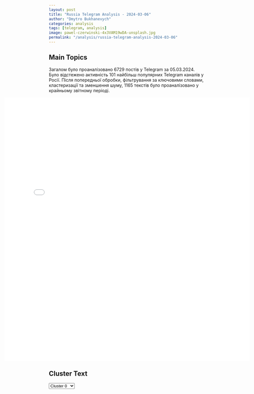 ```yaml
---
layout: post
title: "Russia Telegram Analysis - 2024-03-06"
author: "Dmytro Bukhanevych"
categories: analysis
tags: [telegram, analysis]
image: pawel-czerwinski-4x3VAM19wDA-unsplash.jpg
permalink: "/analysis/russia-telegram-analysis-2024-03-06"
---
```


<style>
    /* Adjusting iframe-container styles */
    .wide-iframe-container {
        width: calc(100% + 30vw);  /* Extending the width */
        margin-left: -15vw;       /* Negative margin to push to the left */
        overflow: hidden;         /* In case the iframe content spills over */
    }

    .wide-iframe-container iframe {
        width: 100%;  /* Making the iframe take the full width of its container */
        border: none; /* Removing any borders from the iframe */
    }

    /* Toggle mechanism */
    .hidden {
        display: none;
    }
    
    .show-content-target:checked + .show-content {
        display: block;
    }
</style>

<h2>Main Topics</h2>
<p>Загалом було проаналізовано 6729 постів у Telegram за 05.03.2024. Було відстежено активність 101 найбільш популярних Telegram каналів у Росії. Після попередньої обробки, фільтрування за ключовими словами, кластеризації та зменшення шуму, 1165 текстів було проаналізовано у крайньому звітному періоді.</p>
<!-- Embedding Main Plotly Visualization -->
<div class="wide-iframe-container">
    <iframe src="{{site.baseurl}}/visualizations/2024-03-06/fig_topics_time.html" height="850"></iframe>
</div>


<h2>Cluster Text</h2>

<!-- Dropdown to select a cluster -->
<select id="clusterSelector" onchange="displayClusterText()">
<option value="0">Cluster 0</option><option value="1">Cluster 1</option><option value="2">Cluster 2</option><option value="3">Cluster 3</option><option value="4">Cluster 4</option><option value="5">Cluster 5</option><option value="6">Cluster 6</option><option value="7">Cluster 7</option><option value="8">Cluster 8</option><option value="9">Cluster 9</option><option value="10">Cluster 10</option><option value="11">Cluster 11</option><option value="12">Cluster 12</option><option value="13">Cluster 13</option>
</select>

<!-- Display area for the selected cluster's text -->
<div id="clusterTextDisplay" class="hidden"></div>

<script type="text/javascript">
    var clusterDetails = {"0": "<b>Total Posts:</b> 434<br><b>Date:</b> 2024-03-05 18:39:05+00:00<br><b>Author:</b> rian_ru<br><b>Link:</b> https://t.me/s/rian_ru/234132<br><b>Subscribers:</b> 2964126<br><b>Text:</b> \u0422\u0435\u043a\u0441\u0442: \u0420\u0435\u0430\u043a\u0446\u0438\u0438 \u0432 \u0420\u043e\u0441\u0441\u0438\u0438 \u0438 \u0421\u0428\u0410 \u043d\u0430 \u0443\u0445\u043e\u0434 \u041d\u0443\u043b\u0430\u043d\u0434 \u0432 \u043e\u0442\u0441\u0442\u0430\u0432\u043a\u0443:\u0427\u043b\u0435\u043d \u0434\u0443\u043c\u0441\u043a\u043e\u0433\u043e \u043a\u043e\u043c\u0438\u0442\u0435\u0442\u0430 \u043f\u043e \u0431\u0435\u0437\u043e\u043f\u0430\u0441\u043d\u043e\u0441\u0442\u0438 \u0410\u0434\u0430\u043b\u044c\u0431\u0438 \u0428\u0445\u0430\u0433\u043e\u0448\u0435\u0432: \u041d\u0443\u043b\u0430\u043d\u0434 \u0437\u0430\u043f\u043e\u043c\u043d\u0438\u0442\u0441\u044f \u043a\u0430\u043a \u0440\u0430\u0437\u0440\u0443\u0448\u0438\u0442\u0435\u043b\u044c \u0441\u0438\u0441\u0442\u0435\u043c\u044b \u0433\u043b\u043e\u0431\u0430\u043b\u044c\u043d\u043e\u0439 \u0431\u0435\u0437\u043e\u043f\u0430\u0441\u043d\u043e\u0441\u0442\u0438 \u0438 \u0441\u043e\u0437\u0434\u0430\u0442\u0435\u043b\u044c \u0443\u0433\u0440\u043e\u0437 \u0441\u0430\u043c\u0438\u043c \u0437\u0430\u043f\u0430\u0434\u043d\u044b\u043c \u0441\u0442\u0440\u0430\u043d\u0430\u043c\u041f\u0435\u0440\u0432\u044b\u0439 \u0437\u0430\u043c\u043f\u0440\u0435\u0434 \u043a\u043e\u043c\u0438\u0442\u0435\u0442\u0430 \u0413\u0414 \u043f\u043e \u0434\u0435\u043b\u0430\u043c \u0421\u041d\u0413 \u041a\u043e\u043d\u0441\u0442\u0430\u043d\u0442\u0438\u043d \u0417\u0430\u0442\u0443\u043b\u0438\u043d:\u041d\u0443\u043b\u0430\u043d\u0434 \u0432 \u0420\u043e\u0441\u0441\u0438\u0438 \u0437\u0430\u043f\u043e\u043c\u043d\u0438\u0442\u0441\u044f \u0440\u0430\u0437\u0434\u0430\u0447\u0435\u0439 \"\u043f\u0435\u0447\u0435\u043d\u0435\u043a\" \u043d\u0430 \u043c\u0430\u0439\u0434\u0430\u043d\u0435 \u0432 \u041a\u0438\u0435\u0432\u0435 \u0438 \u0441\u0442\u0440\u0435\u043c\u043b\u0435\u043d\u0438\u0435\u043c \u0432\u0431\u0438\u0442\u044c \u043a\u043b\u0438\u043d \u043c\u0435\u0436\u0434\u0443 \u0440\u0443\u0441\u0441\u043a\u0438\u043c\u0438 \u0438 \u0443\u043a\u0440\u0430\u0438\u043d\u0446\u0430\u043c\u0438\u0411\u044b\u0432\u0448\u0438\u0439 \u0441\u043e\u0442\u0440\u0443\u0434\u043d\u0438\u043a \u0433\u043e\u0441\u0434\u0435\u043f\u0430 \u0438 \u043a\u043e\u043d\u0441\u0443\u043b\u044c\u0442\u0430\u043d\u0442 \u0432\u0435\u0434\u043e\u043c\u0441\u0442\u0432\u0430 \u043f\u043e \u043e\u0442\u043d\u043e\u0448\u0435\u043d\u0438\u044f\u043c \u0412\u0430\u0448\u0438\u043d\u0433\u0442\u043e\u043d\u0430 \u0438 \u041c\u043e\u0441\u043a\u0432\u044b \u0414\u0436\u0435\u0439\u043c\u0441 \u041a\u0430\u0440\u0434\u0435\u043d:\u0420\u0435\u0448\u0435\u043d\u0438\u0435 \u041d\u0443\u043b\u0430\u043d\u0434 \u043e\u0431 \u043e\u0442\u0441\u0442\u0430\u0432\u043a\u0435 \u0441\u0432\u044f\u0437\u0430\u043d\u043e \u0441 \u0442\u0435\u043c, \u0447\u0442\u043e \u043e\u043d\u0430 \u043d\u0435 \u043f\u043e\u043b\u0443\u0447\u0438\u043b\u0430 \u043f\u043e\u0432\u044b\u0448\u0435\u043d\u0438\u044f, \u0435\u0435 \u0432\u0438\u043d\u0430 \u0432 \u043a\u0430\u0442\u0430\u0441\u0442\u0440\u043e\u0444\u0438\u0447\u0435\u0441\u043a\u0438\u0445 \u043f\u043e\u0434\u0445\u043e\u0434\u0430\u0445 \u043a \u0423\u043a\u0440\u0430\u0438\u043d\u0435 \u043d\u0435 \u0441\u0442\u0430\u043b\u0430 \u0433\u043b\u0430\u0432\u043d\u043e\u0439 \u043f\u0440\u0438\u0447\u0438\u043d\u043e\u0439\u0413\u043b\u0430\u0432\u0440\u0435\u0434 \u0436\u0443\u0440\u043d\u0430\u043b\u0430 Covert Action \u0414\u0436\u0435\u0440\u0435\u043c\u0438 \u041a\u0443\u0437\u043c\u0430\u0440\u043e\u0432:\u0418\u043c\u0435\u043d\u043d\u043e \"\u041d\u0443\u043b\u0430\u043d\u0434 \u0441\u043e \u0441\u0432\u043e\u0438\u043c\u0438 \u0434\u0440\u0443\u0437\u044c\u044f\u043c\u0438\" \u0441\u043f\u0440\u043e\u0432\u043e\u0446\u0438\u0440\u043e\u0432\u0430\u043b\u0438 \u0433\u0438\u0431\u0435\u043b\u044c \u043c\u043d\u043e\u0433\u0438\u0445 \u043c\u043e\u043b\u043e\u0434\u044b\u0445 \u043b\u044e\u0434\u0435\u0439 \u043d\u0430 \u0423\u043a\u0440\u0430\u0438\u043d\u0435 \u0438 \u0434\u0435\u043c\u043e\u0433\u0440\u0430\u0444\u0438\u0447\u0435\u0441\u043a\u0443\u044e \u043f\u0440\u043e\u0431\u043b\u0435\u043c\u0443, \u0441 \u043a\u043e\u0442\u043e\u0440\u043e\u0439 \u0441\u0442\u0430\u043b\u043a\u0438\u0432\u0430\u0435\u0442\u0441\u044f \u0441\u0442\u0440\u0430\u043d\u0430\u0410\u043d\u0430\u043b\u0438\u0442\u0438\u043a \u041f\u0435\u043d\u0442\u0430\u0433\u043e\u043d\u0430 \u0432 \u043e\u0442\u0441\u0442\u0430\u0432\u043a\u0435 \u0427\u0430\u043a \u0421\u043f\u0438\u043d\u043d\u0438:\u0423\u0445\u043e\u0434 \u041d\u0443\u043b\u0430\u043d\u0434 \u043c\u043e\u0436\u0435\u0442 \u0438 \u0432\u043e\u0432\u0441\u0435 \u0431\u044b\u0442\u044c \u0441\u0438\u0433\u043d\u0430\u043b\u043e\u043c \u0431\u0435\u0434\u0441\u0442\u0432\u0438\u044f \u043d\u044b\u043d\u0435\u0448\u043d\u0435\u0439 \u0430\u043c\u0435\u0440\u0438\u043a\u0430\u043d\u0441\u043a\u043e\u0439 \u0430\u0434\u043c\u0438\u043d\u0438\u0441\u0442\u0440\u0430\u0446\u0438\u0438", "1": "<b>Total Posts:</b> 15<br><b>Date:</b> 2024-03-05 13:39:53+00:00<br><b>Author:</b> ostashkonews<br><b>Link:</b> https://t.me/s/OstashkoNews/123086<br><b>Subscribers:</b> 373596<br><b>Text:</b> \u0422\u0435\u043a\u0441\u0442: \u26a1\ufe0f\u0417\u0430\u043c\u0435\u0441\u0442\u0438\u0442\u0435\u043b\u044c \u0433\u043e\u0441\u0441\u0435\u043a\u0440\u0435\u0442\u0430\u0440\u044f \u0421\u0428\u0410 \u043f\u043e \u043f\u043e\u043b\u0438\u0442\u0438\u0447\u0435\u0441\u043a\u0438\u043c \u0434\u0435\u043b\u0430\u043c \u0412\u0438\u043a\u0442\u043e\u0440\u0438\u044f \u041d\u0443\u043b\u0430\u043d\u0434 \u043f\u043e\u043a\u0438\u043d\u0435\u0442 \u0441\u0432\u043e\u0439 \u043f\u043e\u0441\u0442 \u0432 \u0431\u043b\u0438\u0436\u0430\u0439\u0448\u0438\u0435 \u043d\u0435\u0434\u0435\u043b\u0438 \u2014 \u0411\u043b\u0438\u043d\u043a\u0435\u043d", "2": "<b>Total Posts:</b> 71<br><b>Date:</b> 2024-03-05 14:57:40+00:00<br><b>Author:</b> rt_russian<br><b>Link:</b> https://t.me/s/rt_russian/191649<br><b>Subscribers:</b> 862984<br><b>Text:</b> \u0422\u0435\u043a\u0441\u0442: \u0412\u043b\u0430\u0434\u0438\u043c\u0438\u0440 \u041f\u0443\u0442\u0438\u043d \u043f\u043e\u043e\u0431\u0449\u0430\u043b\u0441\u044f \u0441 \u0436\u0438\u0442\u0435\u043b\u044f\u043c\u0438 \u043f\u043e\u0441\u0451\u043b\u043a\u0430 \u0421\u043e\u043b\u043d\u0435\u0447\u043d\u043e\u0434\u043e\u043b\u044c\u0441\u043a \u0432 \u0421\u0442\u0430\u0432\u0440\u043e\u043f\u043e\u043b\u044c\u0441\u043a\u043e\u043c \u043a\u0440\u0430\u0435. \u0414\u043e \u044d\u0442\u043e\u0433\u043e \u043f\u0440\u0435\u0437\u0438\u0434\u0435\u043d\u0442 \u043e\u0441\u043c\u043e\u0442\u0440\u0435\u043b \u0442\u0435\u043f\u043b\u0438\u0447\u043d\u044b\u0439 \u043a\u043e\u043c\u043f\u043b\u0435\u043a\u0441 \u0438 \u043f\u0440\u043e\u0432\u0451\u043b \u0432\u0441\u0442\u0440\u0435\u0447\u0443 \u0441 \u0440\u0430\u0431\u043e\u0442\u043d\u0438\u043a\u0430\u043c\u0438 \u043f\u0440\u0435\u0434\u043f\u0440\u0438\u044f\u0442\u0438\u044f.\ud83d\udfe9 RT \u043d\u0430 \u0440\u0443\u0441\u0441\u043a\u043e\u043c. \u041f\u043e\u0434\u043f\u0438\u0448\u0438\u0441\u044c", "3": "<b>Total Posts:</b> 51<br><b>Date:</b> 2024-03-05 07:32:09+00:00<br><b>Author:</b> aleksandrsemchenko<br><b>Link:</b> https://t.me/s/AleksandrSemchenko/34740<br><b>Subscribers:</b> 305018<br><b>Text:</b> \u0422\u0435\u043a\u0441\u0442: \u041c\u0430\u0442\u044c \u043f\u043e\u0433\u0438\u0431\u0448\u0435\u0433\u043e \u0442\u0435\u0440\u0440\u043e\u0440\u0438\u0441\u0442\u0430 \u0412\u0421\u0423 \u043e\u0431\u0440\u0430\u0449\u0430\u0435\u0442\u0441\u044f \u00ab\u043a \u0441\u043e\u0432\u0435\u0441\u0442\u0438 \u0443\u043a\u0440\u0430\u0438\u043d\u0441\u043a\u0438\u0445 \u043f\u043e\u043b\u0438\u0442\u0438\u043a\u043e\u0432\u00bb. \u0422\u043e \u0435\u0441\u0442\u044c, \u043a \u0442\u043e\u043c\u0443, \u0447\u0435\u0433\u043e \u043d\u0435\u0442.\u041f\u0440\u043e\u0441\u0438\u0442 \u043e\u0441\u0442\u0430\u043d\u043e\u0432\u0438\u0442\u044c \u0431\u0435\u0441\u0441\u043c\u044b\u0441\u043b\u0435\u043d\u043d\u0443\u044e \u0431\u0440\u0430\u0442\u043e\u0443\u0431\u0438\u0439\u0441\u0442\u0432\u0435\u043d\u043d\u0443\u044e \u0432\u043e\u0439\u043d\u0443. \u041e\u043d\u0430 \u043f\u0440\u0430\u0432\u0430, \u0434\u043b\u044f \u0443\u043a\u0440\u0430\u0438\u043d\u0446\u0435\u0432 - \u044d\u0442\u043e \u0432\u043e\u0439\u043d\u0430 \u0431\u0435\u0441\u0441\u043c\u044b\u0441\u043b\u0435\u043d\u043d\u0430\u044f, \u0438\u0431\u043e \u0432\u0435\u0434\u0443\u0442 \u043e\u043d\u0438 \u0435\u0435 \u043f\u0440\u043e\u0442\u0438\u0432 \u0441\u0432\u043e\u0438\u0445 \u0441\u043e\u0431\u0441\u0442\u0432\u0435\u043d\u043d\u044b\u0445 \u0438\u043d\u0442\u0435\u0440\u0435\u0441\u043e\u0432. \u0418\u043d\u0442\u0435\u0440\u0435\u0441 \u0443\u043a\u0440\u0430\u0438\u043d\u0446\u0435\u0432 - \u0431\u044b\u0442\u044c \u0441 \u0420\u043e\u0441\u0441\u0438\u0435\u0439.\u0414\u043b\u044f \u0420\u043e\u0441\u0441\u0438\u0438 - \u044d\u0442\u043e \u0432\u043e\u0439\u043d\u0430 \u0437\u0430 \u0432\u044b\u0436\u0438\u0432\u0430\u043d\u0438\u0435. 30 \u043b\u0435\u0442 \u0420\u043e\u0441\u0441\u0438\u044e \u0442\u0435\u0441\u043d\u0438\u043b\u0438 \u043d\u0430 \u0432\u0441\u0435\u0445 \u0444\u0440\u043e\u043d\u0442\u0430\u0445. 24 \u0444\u0435\u0432\u0440\u0430\u043b\u044f 2024 \u0433\u043e\u0434\u0430 \u0441\u0442\u0430\u043b\u043e \u0434\u043b\u044f \u0420\u043e\u0441\u0441\u0438\u0438 \u0441\u0432\u043e\u0435\u0433\u043e \u0440\u043e\u0434\u0430 21 \u0438\u044e\u043d\u044f 1941. \u041d\u043e \u0420\u043e\u0441\u0441\u0438\u044f \u0443\u0434\u0430\u0440\u0438\u043b\u0430 \u043f\u0435\u0440\u0432\u043e\u0439, \u043d\u0435 \u0434\u043e\u0436\u0438\u0434\u0430\u044f\u0441\u044c \u043a\u0430\u0442\u0430\u0441\u0442\u0440\u043e\u0444\u044b 22 \u0438\u044e\u043d\u044f.\u041e\u0431\u0441\u0443\u0434\u0438\u0442\u044c \u0432 \u043a\u043e\u043c\u043c\u0435\u043d\u0442\u0430\u0440\u0438\u044f\u0445@AleksandrSemchenko", "4": "<b>Total Posts:</b> 173<br><b>Date:</b> 2024-03-05 14:53:29+00:00<br><b>Author:</b> rt_russian<br><b>Link:</b> https://t.me/s/rt_russian/191648<br><b>Subscribers:</b> 862984<br><b>Text:</b> \u0422\u0435\u043a\u0441\u0442: \u0412 \u0413\u0435\u043e\u0440\u0433\u0438\u0435\u0432\u043a\u0435 (\u0414\u041d\u0420) \u043e\u043f\u043e\u0440\u043d\u0438\u043a\u0438 \u0412\u0421\u0423 \u0440\u0430\u0437\u043d\u043e\u0441\u044f\u0442 \u0431\u043e\u0439\u0446\u044b \u0442\u0430\u043d\u043a\u043e\u0432\u043e\u0433\u043e \u0431\u0430\u0442\u0430\u043b\u044c\u043e\u043d\u0430 103-\u0433\u043e \u043f\u043e\u043b\u043a\u0430 \u0438 \u0433\u0440\u0443\u043f\u043f\u0430 \u0411\u041f\u041b\u0410 \u043f\u043e\u0434 \u0440\u0443\u043a\u043e\u0432\u043e\u0434\u0441\u0442\u0432\u043e\u043c \u043a\u043e\u043c\u0430\u043d\u0434\u0438\u0440\u0430 \u0440\u043e\u0442\u044b \u0441 \u043f\u043e\u0437\u044b\u0432\u043d\u044b\u043c \u041c\u043e\u0437\u0434\u043e\u043a.\u0421\u0435\u0439\u0447\u0430\u0441 \u0432 \u044d\u0442\u043e\u043c \u0440\u0430\u0439\u043e\u043d\u0435 \u0438\u0434\u0443\u0442 \u0438\u043d\u0442\u0435\u043d\u0441\u0438\u0432\u043d\u044b\u0435 \u0431\u043e\u0438. \u0423\u043a\u0440\u0430\u0438\u043d\u0441\u043a\u0438\u0435 \u0432\u043e\u0435\u043d\u043d\u044b\u0435 \u0432\u0441\u0435\u043c\u0438 \u0432\u043e\u0437\u043c\u043e\u0436\u043d\u044b\u043c\u0438 \u0441\u043f\u043e\u0441\u043e\u0431\u0430\u043c\u0438 \u0446\u0435\u043f\u043b\u044f\u044e\u0442\u0441\u044f \u0437\u0430 \u0441\u0432\u043e\u0438 \u043f\u043e\u0437\u0438\u0446\u0438\u0438, \u043f\u044b\u0442\u0430\u044f\u0441\u044c \u0443\u0434\u0435\u0440\u0436\u0430\u0442\u044c \u0438\u0445 \u0437\u0430 \u0441\u0447\u0451\u0442 \u043f\u043e\u0434\u043e\u0448\u0435\u0434\u0448\u0438\u0445 \u0440\u0435\u0437\u0435\u0440\u0432\u043e\u0432.\u0412\u0438\u0434\u0435\u043e \u0432\u043e\u0435\u043d\u043a\u043e\u0440\u0430 RT \u0412\u043b\u0430\u0434\u0430 \u0410\u043d\u0434\u0440\u0438\u0446\u044b @vandrytsa.\ud83d\udfe9 RT \u043d\u0430 \u0440\u0443\u0441\u0441\u043a\u043e\u043c. \u041f\u043e\u0434\u043f\u0438\u0448\u0438\u0441\u044c", "5": "<b>Total Posts:</b> 19<br><b>Date:</b> 2024-03-05 08:40:37+00:00<br><b>Author:</b> rian_ru<br><b>Link:</b> https://t.me/s/rian_ru/234047<br><b>Subscribers:</b> 2964126<br><b>Text:</b> \u0422\u0435\u043a\u0441\u0442: \u2757\ufe0f\u0410\u0432\u0438\u0430\u0446\u0438\u043e\u043d\u043d\u0430\u044f \u043e\u043f\u0430\u0441\u043d\u043e\u0441\u0442\u044c \u043e\u0431\u044a\u044f\u0432\u043b\u0435\u043d\u0430 \u0432 \u0412\u043e\u0440\u043e\u043d\u0435\u0436\u0435, \u043a \u0433\u043e\u0440\u043e\u0434\u0443 \u0441\u043e \u0441\u0442\u043e\u0440\u043e\u043d\u044b \u0423\u043a\u0440\u0430\u0438\u043d\u044b \u043f\u0440\u0438\u0431\u043b\u0438\u0436\u0430\u044e\u0442\u0441\u044f \u0434\u0440\u043e\u043d\u044b, \u041f\u0412\u041e \u043f\u0440\u0438\u0432\u0435\u0434\u0435\u043d\u0430 \u0432 \u0433\u043e\u0442\u043e\u0432\u043d\u043e\u0441\u0442\u044c, \u0441\u043e\u043e\u0431\u0449\u0438\u043b \u0433\u0443\u0431\u0435\u0440\u043d\u0430\u0442\u043e\u0440", "6": "<b>Total Posts:</b> 41<br><b>Date:</b> 2024-03-05 07:22:01+00:00<br><b>Author:</b> slavaded1337<br><b>Link:</b> https://t.me/s/slavaded1337/42674<br><b>Subscribers:</b> 474533<br><b>Text:</b> \u0422\u0435\u043a\u0441\u0442: \u2757\ufe0f\u0412\u0421\u0423 \u0430\u0442\u0430\u043a\u043e\u0432\u0430\u043b\u0438 \u043d\u0435\u0444\u0442\u0435\u0431\u0430\u0437\u0443 \u0432 \u0411\u0435\u043b\u0433\u043e\u0440\u043e\u0434\u0441\u043a\u043e\u0439 \u043e\u0431\u043b\u0430\u0441\u0442\u0438\u0420\u0435\u0447\u044c \u0438\u0434\u0435\u0442 \u043e \u0413\u0443\u0431\u043a\u0438\u043d\u0441\u043a\u043e\u0439 \u043d\u0435\u0444\u0442\u0435\u0431\u0430\u0437\u0435 \u0432 \u0441\u0435\u043b\u0435 \u0414\u043e\u043b\u0433\u043e\u0435, \u0441\u043e\u043e\u0431\u0449\u0430\u044e\u0442 \u0421\u041c\u0418. \u0413\u0443\u0431\u0435\u0440\u043d\u0430\u0442\u043e\u0440 \u0440\u0435\u0433\u0438\u043e\u043d\u0430 \u0412\u044f\u0447\u0435\u0441\u043b\u0430\u0432 \u0413\u043b\u0430\u0434\u043a\u043e\u0432 \u0437\u0430\u044f\u0432\u0438\u043b, \u0447\u0442\u043e \u043f\u043e\u0441\u043b\u0435 \u0432\u0437\u0440\u044b\u0432\u0430 \u043d\u0430 \u0438\u043d\u0444\u0440\u0430\u0441\u0442\u0440\u0443\u043a\u0442\u0443\u0440\u043d\u043e\u043c \u043e\u0431\u044a\u0435\u043a\u0442\u0435 \u0432 \u0413\u0443\u0431\u043a\u0438\u043d\u0441\u043a\u043e\u043c \u0433\u043e\u0440\u043e\u0434\u0441\u043a\u043e\u043c \u043e\u043a\u0440\u0443\u0433\u0435 \u0432\u0441\u043f\u044b\u0445\u043d\u0443\u043b \u043f\u043e\u0436\u0430\u0440. \u041e\u043d \u043e\u0442\u043c\u0435\u0442\u0438\u043b, \u0447\u0442\u043e \u0432 \u0440\u0435\u0437\u0443\u043b\u044c\u0442\u0430\u0442\u0435 \u0427\u041f \u043d\u0438\u043a\u0442\u043e \u043d\u0435 \u043f\u043e\u0441\u0442\u0440\u0430\u0434\u0430\u043b, \u043d\u0430 \u043c\u0435\u0441\u0442\u043e \u043f\u0440\u0438\u0431\u044b\u043b\u0438 \u0430\u0432\u0430\u0440\u0438\u0439\u043d\u044b\u0435 \u0441\u043b\u0443\u0436\u0431\u044b.\u2757\ufe0f\u0420\u0430\u043a\u0435\u0442\u043d\u0430\u044f \u043e\u043f\u0430\u0441\u043d\u043e\u0441\u0442\u044c \u043e\u0431\u044a\u044f\u0432\u043b\u0435\u043d\u0430 \u0432 \u0413\u0443\u0431\u043a\u0438\u043d\u0441\u043a\u043e\u043c \u0438 \u0421\u0442\u0430\u0440\u043e\u043e\u0441\u043a\u043e\u043b\u044c\u0441\u043a\u043e\u043c \u0433\u043e\u0440\u043e\u0434\u0441\u043a\u0438\u0445 \u043e\u043a\u0440\u0443\u0433\u0430\u0445, \u0441\u043e\u043e\u0431\u0449\u0438\u043b\u0438 \u0432 \u0413\u0423 \u041c\u0427\u0421 \u043f\u043e \u0411\u0435\u043b\u0433\u043e\u0440\u043e\u0434\u0441\u043a\u043e\u0439 \u043e\u0431\u043b\u0430\u0441\u0442\u0438\u0414\u044f\u0434\u044f \u0421\u043b\u0430\u0432\u0430. \u041f\u043e\u0434\u043f\u0438\u0441\u0430\u0442\u044c\u0441\u044f.", "7": "<b>Total Posts:</b> 21<br><b>Date:</b> 2024-03-05 16:22:46+00:00<br><b>Author:</b> meduzalive<br><b>Link:</b> https://t.me/s/meduzalive/101656<br><b>Subscribers:</b> 1201415<br><b>Text:</b> \u0422\u0435\u043a\u0441\u0442: \u0412\u0435\u043d\u0433\u0440\u0438\u044f \u043f\u043e\u0441\u043b\u0435\u0434\u043d\u0435\u0439 \u0438\u0437 \u0441\u0442\u0440\u0430\u043d \u041d\u0410\u0422\u041e \u0440\u0430\u0442\u0438\u0444\u0438\u0446\u0438\u0440\u043e\u0432\u0430\u043b\u0430 \u0432\u0441\u0442\u0443\u043f\u043b\u0435\u043d\u0438\u0435 \u0428\u0432\u0435\u0446\u0438\u0438 \u0432 \u0430\u043b\u044c\u044f\u043d\u0441\u041f\u0440\u0435\u0437\u0438\u0434\u0435\u043d\u0442 \u0412\u0435\u043d\u0433\u0440\u0438\u0438 \u0422\u0430\u043c\u0430\u0448 \u0428\u0443\u0439\u043e\u043a \u043f\u043e\u0434\u043f\u0438\u0441\u0430\u043b \u0437\u0430\u043a\u043e\u043d \u043e \u0440\u0430\u0442\u0438\u0444\u0438\u043a\u0430\u0446\u0438\u0438 \u0441\u043e\u0433\u043b\u0430\u0448\u0435\u043d\u0438\u044f \u043e \u0432\u0441\u0442\u0443\u043f\u043b\u0435\u043d\u0438\u0438 \u0428\u0432\u0435\u0446\u0438\u0438 \u0432 \u041d\u0410\u0422\u041e, \u0441\u043e\u043e\u0431\u0449\u0438\u043b\u0430 \u043a\u0430\u043d\u0446\u0435\u043b\u044f\u0440\u0438\u044f \u043f\u0440\u0435\u0437\u0438\u0434\u0435\u043d\u0442\u0430. \u042d\u0442\u043e \u043f\u0435\u0440\u0432\u043e\u0435 \u0440\u0435\u0448\u0435\u043d\u0438\u0435 \u0428\u0443\u0439\u043e\u043a\u0430 \u043d\u0430\u00a0\u043f\u043e\u0441\u0442\u0443 \u0433\u043b\u0430\u0432\u044b \u0433\u043e\u0441\u0443\u0434\u0430\u0440\u0441\u0442\u0432\u0430.\u041f\u0430\u0440\u043b\u0430\u043c\u0435\u043d\u0442 \u0412\u0435\u043d\u0433\u0440\u0438\u0438 \u0440\u0430\u0442\u0438\u0444\u0438\u0446\u0438\u0440\u043e\u0432\u0430\u043b \u043f\u0440\u043e\u0442\u043e\u043a\u043e\u043b \u043e\u00a0\u0432\u0441\u0442\u0443\u043f\u043b\u0435\u043d\u0438\u0438 \u0428\u0432\u0435\u0446\u0438\u0438 \u0432\u00a0\u041d\u0410\u0422\u041e 26\u00a0\u0444\u0435\u0432\u0440\u0430\u043b\u044f. \u0412\u00a0\u0442\u043e\u0442\u00a0\u0436\u0435 \u0434\u0435\u043d\u044c \u0434\u0435\u043f\u0443\u0442\u0430\u0442\u044b \u0438\u0437\u0431\u0440\u0430\u043b\u0438 \u0428\u0443\u0439\u043e\u043a\u0430 \u043f\u0440\u0435\u0437\u0438\u0434\u0435\u043d\u0442\u043e\u043c.\u0412\u0435\u043d\u0433\u0440\u0438\u044f \u0431\u044b\u043b\u0430 \u043f\u043e\u0441\u043b\u0435\u0434\u043d\u0435\u0439 \u0441\u0442\u0440\u0430\u043d\u043e\u0439 \u041d\u0410\u0422\u041e, \u043a\u043e\u0442\u043e\u0440\u0430\u044f \u043d\u0435\u00a0\u0440\u0430\u0442\u0438\u0444\u0438\u0446\u0438\u0440\u043e\u0432\u0430\u043b\u0430 \u0432\u0441\u0442\u0443\u043f\u043b\u0435\u043d\u0438\u0435 \u0428\u0432\u0435\u0446\u0438\u0438 \u0432\u00a0\u0430\u043b\u044c\u044f\u043d\u0441. \u0428\u0432\u0435\u0446\u0438\u044f \u043e\u0444\u0438\u0446\u0438\u0430\u043b\u044c\u043d\u043e \u0441\u0442\u0430\u043d\u0435\u0442 \u0447\u043b\u0435\u043d\u043e\u043c \u041d\u0410\u0422\u041e \u043f\u043e\u0441\u043b\u0435 \u0437\u0430\u0432\u0435\u0440\u0448\u0435\u043d\u0438\u044f \u043e\u0441\u0442\u0430\u0432\u0448\u0438\u0445\u0441\u044f \u0444\u043e\u0440\u043c\u0430\u043b\u044c\u043d\u044b\u0445 \u043f\u0440\u043e\u0446\u0435\u0434\u0443\u0440.", "8": "<b>Total Posts:</b> 51<br><b>Date:</b> 2024-03-05 09:13:48+00:00<br><b>Author:</b> mozhemobyasnit<br><b>Link:</b> https://t.me/s/mozhemobyasnit/17346<br><b>Subscribers:</b> 471452<br><b>Text:</b> \u0422\u0435\u043a\u0441\u0442: \ud83d\udea4\ud83d\udca5\ud83d\udc1f \u041f\u044f\u0442\u043d\u0430\u0434\u0446\u0430\u0442\u044b\u0439 \u0443\u0431\u0438\u0442. \u0412\u0421\u0423 \u043f\u043e\u0442\u043e\u043f\u0438\u043b\u0438 \u043e\u0447\u0435\u0440\u0435\u0434\u043d\u043e\u0439 \u043a\u043e\u0440\u0430\u0431\u043b\u044c \u0427\u0435\u0440\u043d\u043e\u043c\u043e\u0440\u0441\u043a\u043e\u0433\u043e \u0444\u043b\u043e\u0442\u0430. \u041d\u0430 \u044d\u0442\u043e\u0442 \u0440\u0430\u0437 \u0436\u0435\u0440\u0442\u0432\u043e\u0439 \u043a\u0430\u0442\u0435\u0440\u043e\u0432-\u043a\u0430\u043c\u0438\u043a\u0430\u0434\u0437\u0435 \u0441\u0442\u0430\u043b \u00ab\u0421\u0435\u0440\u0433\u0435\u0439 \u041a\u043e\u0442\u043e\u0432\u00bb, \u043a\u043e\u0442\u043e\u0440\u043e\u0439 \u0434\u043e\u043b\u0436\u0435\u043d \u0431\u044b\u043b \u0437\u0430\u0449\u0438\u0449\u0430\u0442\u044c \u0431\u043e\u043b\u044c\u0448\u0438\u0435 \u043a\u043e\u0440\u0430\u0431\u043b\u0438 \u0427\u0424 (\u0432 \u0442\u043e\u043c \u0447\u0438\u0441\u043b\u0435 \u043e\u0442 \u0434\u0440\u043e\u043d\u043e\u0432).\u0412 \u043d\u043e\u0447\u044c \u043d\u0430 \u0432\u0442\u043e\u0440\u043d\u0438\u043a \u0432 \u0440\u0430\u0439\u043e\u043d\u0435 \u041a\u0435\u0440\u0447\u0438 \u0443\u043a\u0440\u0430\u0438\u043d\u0441\u043a\u0438\u0435 \u0431\u0435\u0437\u044d\u043a\u0438\u043f\u0430\u0436\u043d\u044b\u0435 \u043a\u0430\u0442\u0435\u0440\u0430 \u0430\u0442\u0430\u043a\u043e\u0432\u0430\u043b\u0438 \u043f\u0430\u0442\u0440\u0443\u043b\u044c\u043d\u044b\u0439 \u043a\u043e\u0440\u0430\u0431\u043b\u044c \u0427\u0424 \u00ab\u0421\u0435\u0440\u0433\u0435\u0439 \u041a\u043e\u0442\u043e\u0432\u00bb. \u041d\u0430 \u0441\u044a\u0435\u043c\u043a\u0435 \u043e\u0447\u0435\u0432\u0438\u0434\u0446\u0430 \u0441\u043b\u044b\u0448\u043d\u0430 \u0441\u0442\u0440\u0435\u043b\u044c\u0431\u0430, \u0437\u0430\u0442\u0435\u043c \u0432\u0438\u0434\u0435\u043d \u043c\u043e\u0449\u043d\u044b\u0439 \u0432\u0437\u0440\u044b\u0432. \u00ab\u0412\u043e\u0435\u043d\u043a\u043e\u0440\u044b\u00bb \u043f\u043e\u0434\u0442\u0432\u0435\u0440\u0436\u0434\u0430\u044e\u0442 \u043f\u043e\u0442\u0435\u0440\u044e \u043a\u043e\u0440\u0430\u0431\u043b\u044f \u0438 \u0441\u043e\u043e\u0431\u0449\u0430\u044e\u0442, \u0447\u0442\u043e \u0432\u0435\u0441\u044c \u044d\u043a\u0438\u043f\u0430\u0436 \u0443\u0434\u0430\u043b\u043e\u0441\u044c \u044d\u0432\u0430\u043a\u0443\u0438\u0440\u043e\u0432\u0430\u0442\u044c. \u0423\u043a\u0440\u0430\u0438\u043d\u0441\u043a\u0430\u044f \u0440\u0430\u0437\u0432\u0435\u0434\u043a\u0430 \u0443\u0442\u0432\u0435\u0440\u0436\u0434\u0430\u0435\u0442, \u0447\u0442\u043e \u043f\u043e\u0442\u043e\u043f\u043b\u0435\u043d\u043d\u044b\u0439 \u043a\u043e\u0440\u0430\u0431\u043b\u044c \u0441\u0442\u043e\u0438\u043b 65 \u043c\u0438\u043b\u043b\u0438\u043e\u043d\u043e\u0432 \u0434\u043e\u043b\u043b\u0430\u0440\u043e\u0432 (\u043e\u043a\u043e\u043b\u043e 6 \u043c\u0438\u043b\u043b\u0438\u0430\u0440\u0434\u043e\u0432 \u0440\u0443\u0431\u043b\u0435\u0439 \u043f\u043e \u0441\u0435\u0433\u043e\u0434\u043d\u044f\u0448\u043d\u0435\u043c\u0443 \u043a\u0443\u0440\u0441\u0443). \u0420\u043e\u0441\u0441\u0438\u0439\u0441\u043a\u043e\u0435 \u041c\u0438\u043d\u043e\u0431\u043e\u0440\u043e\u043d\u044b \u0442\u0440\u0430\u0434\u0438\u0446\u0438\u043e\u043d\u043d\u043e \u043c\u043e\u043b\u0447\u0438\u0442 \u043e \u043f\u043e\u0442\u0435\u0440\u0435 \u00ab\u0421\u0435\u0440\u0433\u0435\u044f \u041a\u043e\u0442\u043e\u0432\u0430\u00bb \u0438 \u0441\u0443\u0434\u044c\u0431\u0435 \u044d\u043a\u0438\u043f\u0430\u0436\u0430.\u0412 \u0441\u043e\u0441\u0442\u0430\u0432\u0435 \u0427\u0435\u0440\u043d\u043e\u043c\u043e\u0440\u0441\u043a\u043e\u0433\u043e \u0444\u043b\u043e\u0442\u0430 \u0438\u043c\u0435\u044e\u0442\u0441\u044f \u0435\u0449\u0435 3 \u043f\u0430\u0442\u0440\u0443\u043b\u044c\u043d\u044b\u0445 \u043a\u043e\u0440\u0430\u0431\u043b\u044f, \u0430\u043d\u0430\u043b\u043e\u0433\u0438\u0447\u043d\u044b\u0445 \u00ab\u0421\u0435\u0440\u0433\u0435\u044e \u041a\u043e\u0442\u043e\u0432\u0443\u00bb, 2 \u0441\u0442\u0440\u043e\u044f\u0442\u0441\u044f. \u041f\u0440\u043e\u0435\u043a\u0442 22160 \u043a\u0440\u0438\u0442\u0438\u043a\u043e\u0432\u0430\u043b\u0438 \u0437\u0430 \u043d\u0438\u0437\u043a\u0443\u044e \u0441\u043a\u043e\u0440\u043e\u0441\u0442\u044c, \u043f\u043b\u043e\u0445\u0438\u0435 \u043c\u043e\u0440\u0435\u0445\u043e\u0434\u043d\u044b\u0435 \u043a\u0430\u0447\u0435\u0441\u0442\u0432\u0430 \u0438 \u0441\u043b\u0430\u0431\u043e\u0435 \u0432\u043e\u043e\u0440\u0443\u0436\u0435\u043d\u0438\u0435. \u041d\u0430 \u0444\u043b\u043e\u0442\u0435 \u044d\u0442\u0438 \u043a\u043e\u0440\u0430\u0431\u043b\u0438 \u043f\u043e\u043b\u0443\u0447\u0438\u043b\u0438 \u0438\u0440\u043e\u043d\u0438\u0447\u043d\u043e\u0435 \u043f\u0440\u043e\u0437\u0432\u0438\u0449\u0435 \u00ab\u0433\u043e\u043b\u0443\u0431\u044c \u043c\u0438\u0440\u0430\u00bb. \u0412\u043e\u0435\u043d\u043d\u044b\u0439 \u0430\u043d\u0430\u043b\u0438\u0442\u0438\u043a \u042f\u043d \u041c\u0430\u0442\u0432\u0435\u0435\u0432 \u043e\u0442\u043c\u0435\u0447\u0430\u0435\u0442, \u0447\u0442\u043e \u043e\u0441\u043d\u043e\u0432\u043d\u043e\u0439 \u0437\u0430\u0434\u0430\u0447\u0435\u0439 \u00ab\u0421\u0435\u0440\u0433\u0435\u044f \u041a\u043e\u0442\u043e\u0432\u0430\u00bb \u0431\u044b\u043b\u0430 \u0437\u0430\u0449\u0438\u0442\u0430 \u0431\u043e\u043b\u044c\u0448\u0438\u0445 \u0431\u043e\u0435\u0432\u044b\u0445 \u043a\u043e\u0440\u0430\u0431\u043b\u0435\u0439, \u0432 \u0442\u043e\u043c \u0447\u0438\u0441\u043b\u0435 \u043e\u0442 \u043c\u043e\u0440\u0441\u043a\u0438\u0445 \u0434\u0440\u043e\u043d\u043e\u0432, \u043d\u043e \u0432\u043c\u0435\u0441\u0442\u043e \u044d\u0442\u043e\u0433\u043e \u043e\u043d \u0441\u0430\u043c \u0441\u0442\u0430\u043b \u0438\u0445 \u0436\u0435\u0440\u0442\u0432\u043e\u0439.\ud83c\udff4\u200d\u2620\ufe0f\u00ab\u0421\u0435\u0440\u0433\u0435\u0439 \u041a\u043e\u0442\u043e\u0432\u00bb \u2013 15-\u0439 \u043a\u043e\u0440\u0430\u0431\u043b\u044c, \u043f\u043e\u0442\u0435\u0440\u044f\u043d\u043d\u044b\u0439 \u0440\u043e\u0441\u0441\u0438\u0439\u0441\u043a\u0438\u043c \u0412\u041c\u0424 \u0441 \u043d\u0430\u0447\u0430\u043b\u0430 \u0432\u043e\u0439\u043d\u044b \u0441 \u0423\u043a\u0440\u0430\u0438\u043d\u043e\u0439 \u0438 \u0447\u0435\u0442\u0432\u0435\u0440\u0442\u044b\u0439 \u0441 \u043a\u043e\u043d\u0446\u0430 \u0434\u0435\u043a\u0430\u0431\u0440\u044f \u043f\u0440\u043e\u0448\u043b\u043e\u0433\u043e \u0433\u043e\u0434\u0430. \u041f\u043e\u043c\u0438\u043c\u043e \u043d\u0435\u0433\u043e, \u0437\u0430 \u0434\u0432\u0430 \u0441 \u043d\u0435\u0431\u043e\u043b\u044c\u0448\u0438\u043c \u043c\u0435\u0441\u044f\u0446\u0430 \u0412\u0421\u0423 \u043f\u043e\u0442\u043e\u043f\u0438\u043b\u0438 \u0434\u0432\u0430 \u0431\u043e\u043b\u044c\u0448\u0438\u0445 \u0434\u0435\u0441\u0430\u043d\u0442\u043d\u044b\u0445 \u043a\u043e\u0440\u0430\u0431\u043b\u044f (\u00ab\u041d\u043e\u0432\u043e\u0447\u0435\u0440\u043a\u0430\u0441\u0441\u043a\u00bb \u0438 \u00ab\u0426\u0435\u0437\u0430\u0440\u044c \u041a\u0443\u043d\u0438\u043a\u043e\u0432\u00bb) \u0438 \u0440\u0430\u043a\u0435\u0442\u043d\u044b\u0439 \u043a\u0430\u0442\u0435\u0440 \u00ab\u0418\u0432\u0430\u043d\u043e\u0432\u0435\u0446\u00bb.\u26a0\ufe0f \u041f\u043e\u0434\u043f\u0438\u0448\u0438\u0442\u0435\u0441\u044c, \u043c\u044b \u0432\u0441\u0435 \u043e\u0431\u044a\u044f\u0441\u043d\u0438\u043c", "9": "<b>Total Posts:</b> 15<br><b>Date:</b> 2024-03-05 16:32:40+00:00<br><b>Author:</b> solovievlive<br><b>Link:</b> https://t.me/s/SolovievLive/244191<br><b>Subscribers:</b> 1293693<br><b>Text:</b> \u0422\u0435\u043a\u0441\u0442: \u2757\ufe0f\u0412 \u0421\u0428\u0410 \u0440\u0443\u0445\u043d\u0443\u043b\u0438 \u0438\u043d\u0442\u0435\u0440\u043d\u0435\u0442-\u0440\u0435\u0441\u0443\u0440\u0441\u044b\u0421\u043e\u0433\u043b\u0430\u0441\u043d\u043e \u0434\u0430\u043d\u043d\u044b\u043c \u0441\u0435\u0440\u0432\u0438\u0441\u0430 Downdetector, \u043a\u043e\u0442\u043e\u0440\u044b\u0439 \u043e\u0442\u0441\u043b\u0435\u0436\u0438\u0432\u0430\u044e\u0449\u0435\u0433\u043e \u0440\u0430\u0431\u043e\u0442\u0443 \u043f\u043e\u043f\u0443\u043b\u044f\u0440\u043d\u044b\u0445 \u0438\u043d\u0442\u0435\u0440\u043d\u0435\u0442-\u0440\u0435\u0441\u0443\u0440\u0441\u043e\u0432, \u043d\u0430 \u0442\u0435\u0440\u0440\u0438\u0442\u043e\u0440\u0438\u0438 \u0421\u043e\u0435\u0434\u0438\u043d\u0435\u043d\u043d\u044b\u0445 \u0428\u0442\u0430\u0442\u043e\u0432 \u043d\u0430\u0431\u043b\u044e\u0434\u0430\u044e\u0442\u0441\u044f \u0441\u0431\u043e\u0438 \u0432 \u0440\u044f\u0434\u0435 \u0438\u043d\u0442\u0435\u0440\u043d\u0435\u0442-\u0441\u0435\u0440\u0432\u0438\u0441\u0430\u0445 \u0438 \u043c\u043e\u0431\u0438\u043b\u044c\u043d\u044b\u0445 \u043e\u043f\u0435\u0440\u0430\u0442\u043e\u0440\u043e\u0432.\u0421\u0431\u043e\u0438 \u043d\u0430\u0431\u043b\u044e\u0434\u0430\u044e\u0442\u0441\u044f \u0432 \u0442\u0430\u043a\u0438\u0445 \u043a\u0440\u0443\u043f\u043d\u044b\u0445 \u043f\u043b\u0430\u0442\u0444\u043e\u0440\u043c\u0430\u0445, \u043a\u0430\u043a Google, YouTube, WhatsApp, TikTok\u041f\u043e\u0434\u043f\u0438\u0441\u044b\u0432\u0430\u0439\u0441\u044f \u043d\u0430 Telegram \u0421\u041e\u041b\u041e\u0412\u042c\u0401\u0412!", "10": "<b>Total Posts:</b> 15<br><b>Date:</b> 2024-03-05 06:21:40+00:00<br><b>Author:</b> bbcrussian<br><b>Link:</b> https://t.me/s/bbcrussian/61688<br><b>Subscribers:</b> 378919<br><b>Text:</b> \u0422\u0435\u043a\u0441\u0442: \u0412\u0435\u0440\u0445\u043e\u0432\u043d\u044b\u0439 \u0441\u0443\u0434 \u0421\u0428\u0410 \u043f\u043e\u0441\u0442\u0430\u043d\u043e\u0432\u0438\u043b, \u0447\u0442\u043e \u0448\u0442\u0430\u0442 \u041a\u043e\u043b\u043e\u0440\u0430\u0434\u043e \u0438 \u0434\u0440\u0443\u0433\u0438\u0435 \u0448\u0442\u0430\u0442\u044b, \u043a\u043e\u0442\u043e\u0440\u044b\u0435 \u0432\u044b\u0447\u0435\u0440\u043a\u043d\u0443\u043b\u0438 \u0438\u043b\u0438 \u0441\u043e\u0431\u0438\u0440\u0430\u043b\u0438\u0441\u044c \u0432\u044b\u0447\u0435\u0440\u043a\u043d\u0443\u0442\u044c \u0414\u043e\u043d\u0430\u043b\u044c\u0434\u0430 \u0422\u0440\u0430\u043c\u043f\u0430 \u0438\u0437 \u0438\u0437\u0431\u0438\u0440\u0430\u0442\u0435\u043b\u044c\u043d\u044b\u0445 \u0431\u044e\u043b\u043b\u0435\u0442\u0435\u043d\u0435\u0439, \u043d\u0435 \u0438\u043c\u0435\u044e\u0442 \u043f\u0440\u0430\u0432\u0430 \u044d\u0442\u043e \u0441\u0434\u0435\u043b\u0430\u0442\u044c.\u0421\u0443\u0434 \u0440\u0435\u0448\u0438\u043b, \u0447\u0442\u043e \u0434\u0438\u0441\u043a\u0432\u0430\u043b\u0438\u0444\u0438\u0446\u0438\u0440\u043e\u0432\u0430\u0442\u044c \u0431\u044b\u0432\u0448\u0435\u0433\u043e \u043f\u0440\u0435\u0437\u0438\u0434\u0435\u043d\u0442\u0430 \u043f\u043e 14-\u0439 \u043f\u043e\u043f\u0440\u0430\u0432\u043a\u0435 \u043a \u041a\u043e\u043d\u0441\u0442\u0438\u0442\u0443\u0446\u0438\u0438, \u043d\u0430 \u043a\u043e\u0442\u043e\u0440\u0443\u044e \u0441\u043e\u0441\u043b\u0430\u043b\u0441\u044f \u0448\u0442\u0430\u0442 \u041a\u043e\u043b\u043e\u0440\u0430\u0434\u043e, \u043c\u043e\u0436\u0435\u0442 \u0442\u043e\u043b\u044c\u043a\u043e \u041a\u043e\u043d\u0433\u0440\u0435\u0441\u0441.\u042d\u0442\u043e \u0435\u0434\u0438\u043d\u043e\u0433\u043b\u0430\u0441\u043d\u043e\u0435 \u0440\u0435\u0448\u0435\u043d\u0438\u0435 \u0441\u0443\u0434\u0435\u0439 \u0412\u0435\u0440\u0445\u043e\u0432\u043d\u043e\u0433\u043e \u0441\u0443\u0434\u0430 \u2014 \u0432\u0430\u0436\u043d\u0430\u044f \u043f\u043e\u0431\u0435\u0434\u0430 \u0434\u043b\u044f \u0422\u0440\u0430\u043c\u043f\u0430: \u0442\u0435\u043f\u0435\u0440\u044c \u043e\u043d \u043c\u043e\u0436\u0435\u0442 \u0432\u0435\u0441\u0442\u0438 \u043a\u0430\u043c\u043f\u0430\u043d\u0438\u044e, \u043d\u0435 \u043e\u043f\u0430\u0441\u0430\u044f\u0441\u044c \u0437\u0430\u0441\u043b\u043e\u043d\u043e\u0432, \u0432\u044b\u0441\u0442\u0430\u0432\u043b\u0435\u043d\u043d\u044b\u0445 \u043d\u0430 \u0435\u0433\u043e \u043f\u0443\u0442\u0438 \u0441\u0443\u0434\u0430\u043c\u0438 \u0438\u043b\u0438 \u0438\u0437\u0431\u0438\u0440\u0430\u0442\u0435\u043b\u044c\u043d\u044b\u043c\u0438 \u0447\u0438\u043d\u043e\u0432\u043d\u0438\u043a\u0430\u043c\u0438 \u043e\u0442\u0434\u0435\u043b\u044c\u043d\u044b\u0445 \u0448\u0442\u0430\u0442\u043e\u0432.https://bbc.in/3IjPuPT\u0415\u0441\u043b\u0438 \u0441\u0441\u044b\u043b\u043a\u0430 \u0432\u044b\u0448\u0435 \u043d\u0435 \u043e\u0442\u043a\u0440\u044b\u0432\u0430\u0435\u0442\u0441\u044f, \u0447\u0438\u0442\u0430\u0439\u0442\u0435 \u0437\u0434\u0435\u0441\u044c.", "11": "<b>Total Posts:</b> 15<br><b>Date:</b> 2024-03-05 09:45:01+00:00<br><b>Author:</b> meduzalive<br><b>Link:</b> https://t.me/s/meduzalive/101634<br><b>Subscribers:</b> 1201415<br><b>Text:</b> \u0422\u0435\u043a\u0441\u0442: \u0423\u0442\u0435\u0447\u043a\u0430 \u0440\u0430\u0437\u0433\u043e\u0432\u043e\u0440\u0430 \u043d\u0435\u043c\u0435\u0446\u043a\u0438\u0445 \u043e\u0444\u0438\u0446\u0435\u0440\u043e\u0432 \u00ab\u0432\u043e\u0437\u043e\u0431\u043d\u043e\u0432\u0438\u043b\u0430 \u0440\u0430\u0441\u043a\u043e\u043b\u00bb \u043c\u0435\u0436\u0434\u0443 \u0413\u0435\u0440\u043c\u0430\u043d\u0438\u0435\u0439 \u0438 \u0435\u0435 \u0444\u0440\u0430\u043d\u0446\u0443\u0437\u0441\u043a\u0438\u043c\u0438 \u0438 \u0431\u0440\u0438\u0442\u0430\u043d\u0441\u043a\u0438\u043c\u0438 \u0441\u043e\u044e\u0437\u043d\u0438\u043a\u0430\u043c\u0438 \u2014 Bloomberg\u041a\u0430\u043a \u0440\u0430\u0441\u0441\u043a\u0430\u0437\u0430\u043b\u0438 \u0438\u0441\u0442\u043e\u0447\u043d\u0438\u043a\u0438 Bloomberg \u0432 \u041d\u0410\u0422\u041e, \u043f\u0440\u0435\u0434\u0441\u0442\u0430\u0432\u0438\u0442\u0435\u043b\u0438 \u0412\u0435\u043b\u0438\u043a\u043e\u0431\u0440\u0438\u0442\u0430\u043d\u0438\u0438 \u0438 \u0424\u0440\u0430\u043d\u0446\u0438\u0438 \u00ab\u0432\u044b\u0440\u0430\u0437\u0438\u043b\u0438 \u043e\u0431\u0435\u0441\u043f\u043e\u043a\u043e\u0435\u043d\u043d\u043e\u0441\u0442\u044c\u00bb \u043f\u043e \u043f\u043e\u0432\u043e\u0434\u0443 \u043d\u0435\u0431\u0440\u0435\u0436\u043d\u043e\u0441\u0442\u0438, \u0434\u043e\u043f\u0443\u0449\u0435\u043d\u043d\u043e\u0439 \u043d\u0435\u043c\u0435\u0446\u043a\u0438\u043c\u0438 \u0432\u043e\u0435\u043d\u043d\u044b\u043c\u0438, \u0438 \u043f\u0440\u0438\u0437\u0432\u0430\u043b\u0438 \u0411\u0435\u0440\u043b\u0438\u043d \u0443\u0436\u0435\u0441\u0442\u043e\u0447\u0438\u0442\u044c \u043c\u0435\u0440\u044b \u0431\u0435\u0437\u043e\u043f\u0430\u0441\u043d\u043e\u0441\u0442\u0438 \u0432 \u043e\u0442\u043d\u043e\u0448\u0435\u043d\u0438\u0438 \u0441\u0435\u043a\u0440\u0435\u0442\u043d\u043e\u0439 \u0438\u043d\u0444\u043e\u0440\u043c\u0430\u0446\u0438\u0438.\u041e\u0434\u0438\u043d \u0438\u0437 \u0441\u043e\u0431\u0435\u0441\u0435\u0434\u043d\u0438\u043a\u043e\u0432 Bloomberg \u043d\u0430\u0437\u0432\u0430\u043b \u043d\u0435\u043c\u0435\u0446\u043a\u0438\u0439 \u043f\u043e\u0434\u0445\u043e\u0434 \u043d\u0435\u043f\u0440\u043e\u0444\u0435\u0441\u0441\u0438\u043e\u043d\u0430\u043b\u044c\u043d\u044b\u043c \u0438 \u043e\u0442\u043c\u0435\u0442\u0438\u043b, \u0447\u0442\u043e \u0442\u0430\u043a\u043e\u0433\u043e \u043f\u043e\u0432\u0435\u0434\u0435\u043d\u0438\u044f \u043c\u043e\u0436\u043d\u043e \u043e\u0436\u0438\u0434\u0430\u0442\u044c \u043e\u0442 \u043b\u044e\u0434\u0435\u0439, \u043d\u0438\u043a\u043e\u0433\u0434\u0430 \u043d\u0435 \u043f\u0440\u043e\u0445\u043e\u0434\u0438\u0432\u0448\u0438\u0445 \u0438\u043d\u0441\u0442\u0440\u0443\u043a\u0442\u0430\u0436 \u043f\u043e \u0431\u0435\u0437\u043e\u043f\u0430\u0441\u043d\u043e\u0441\u0442\u0438, \u043d\u043e \u043d\u0435 \u043e\u0442 \u0432\u043e\u0435\u043d\u043d\u044b\u0445. \u0415\u0449\u0435 \u043e\u0434\u0438\u043d \u0441\u043a\u0430\u0437\u0430\u043b, \u0447\u0442\u043e \u0443\u0442\u0435\u0447\u043a\u0430, \u0432\u0435\u0440\u043e\u044f\u0442\u043d\u043e, \u043f\u0440\u0438\u0432\u0435\u0434\u0435\u0442 \u043a \u0443\u0436\u0435\u0441\u0442\u043e\u0447\u0435\u043d\u0438\u044e \u043c\u0435\u0440 \u0432\u043e \u0432\u0441\u0435\u0445 \u0441\u0442\u0440\u0430\u043d\u0430\u0445, \u043d\u043e \u043e\u0441\u043e\u0431\u0435\u043d\u043d\u043e \u0432 \u0413\u0435\u0440\u043c\u0430\u043d\u0438\u0438. \u0422\u0440\u0435\u0442\u0438\u0439 \u0437\u0430\u044f\u0432\u0438\u043b, \u0447\u0442\u043e \u043e\u043d \u043d\u0435 \u0443\u0434\u0438\u0432\u043b\u0435\u043d \u0443\u043f\u0443\u0449\u0435\u043d\u0438\u0435\u043c \u0441\u043e \u0441\u0442\u043e\u0440\u043e\u043d\u044b \u0413\u0435\u0440\u043c\u0430\u043d\u0438\u0438.\u2014\u2014\u20141 \u043c\u0430\u0440\u0442\u0430 \u0433\u043b\u0430\u0432\u0440\u0435\u0434 RT \u041c\u0430\u0440\u0433\u0430\u0440\u0438\u0442\u0430 \u0421\u0438\u043c\u043e\u043d\u044c\u044f\u043d \u043e\u043f\u0443\u0431\u043b\u0438\u043a\u043e\u0432\u0430\u043b\u0430 \u0430\u0443\u0434\u0438\u043e\u0437\u0430\u043f\u0438\u0441\u044c, \u043d\u0430 \u043a\u043e\u0442\u043e\u0440\u043e\u0439 \u0432\u044b\u0441\u043e\u043a\u043e\u043f\u043e\u0441\u0442\u0430\u0432\u043b\u0435\u043d\u043d\u044b\u0435 \u043d\u0435\u043c\u0435\u0446\u043a\u0438\u0435 \u043e\u0444\u0438\u0446\u0435\u0440\u044b \u043e\u0431\u0441\u0443\u0436\u0434\u0430\u044e\u0442 \u043f\u043e\u0441\u0442\u0430\u0432\u043a\u0443 \u0434\u0430\u043b\u044c\u043d\u043e\u0431\u043e\u0439\u043d\u044b\u0445 \u0440\u0430\u043a\u0435\u0442 Taurus \u0423\u043a\u0440\u0430\u0438\u043d\u0435, \u0430 \u0442\u0430\u043a\u0436\u0435 \u0446\u0435\u043b\u0438, \u043a\u043e\u0442\u043e\u0440\u044b\u0435 \u0443\u043a\u0440\u0430\u0438\u043d\u0446\u044b \u043c\u043e\u0433\u043b\u0438 \u0431\u044b \u0430\u0442\u0430\u043a\u043e\u0432\u0430\u0442\u044c \u0441 \u0438\u0445 \u043f\u043e\u043c\u043e\u0449\u044c\u044e, \u0443\u043f\u043e\u043c\u0438\u043d\u0430\u044f \u00ab\u043c\u043e\u0441\u0442 \u043d\u0430 \u0432\u043e\u0441\u0442\u043e\u043a\u0435\u00bb. \u041f\u0440\u0435\u0434\u0441\u0442\u0430\u0432\u0438\u0442\u0435\u043b\u044c \u041c\u0438\u043d\u043e\u0431\u043e\u0440\u043e\u043d\u044b \u0413\u0435\u0440\u043c\u0430\u043d\u0438\u0438 \u043f\u043e\u0434\u0442\u0432\u0435\u0440\u0434\u0438\u043b\u0430, \u0447\u0442\u043e \u0441\u0435\u043a\u0440\u0435\u0442\u043d\u044b\u0439 \u0440\u0430\u0437\u0433\u043e\u0432\u043e\u0440 \u0432\u043e\u043e\u0440\u0443\u0436\u0435\u043d\u043d\u044b\u0445 \u0441\u0438\u043b \u0441\u0442\u0440\u0430\u043d\u044b \u043f\u0440\u043e\u0441\u043b\u0443\u0448\u0438\u0432\u0430\u043b\u0441\u044f. \u041a\u0430\u043d\u0446\u043b\u0435\u0440 \u041e\u043b\u0430\u0444 \u0428\u043e\u043b\u044c\u0446 \u043d\u0430\u0437\u0432\u0430\u043b \u043f\u0440\u043e\u0438\u0437\u043e\u0448\u0435\u0434\u0448\u0435\u0435 \u00ab\u043e\u0447\u0435\u043d\u044c \u0441\u0435\u0440\u044c\u0435\u0437\u043d\u044b\u043c \u0432\u043e\u043f\u0440\u043e\u0441\u043e\u043c\u00bb. \u041f\u043e\u0434\u0440\u043e\u0431\u043d\u0435\u0435 \u043e\u0431 \u044d\u0442\u043e\u0439 \u0443\u0442\u0435\u0447\u043a\u0435 \u043c\u043e\u0436\u043d\u043e \u043f\u0440\u043e\u0447\u0438\u0442\u0430\u0442\u044c \u0437\u0434\u0435\u0441\u044c (\u043f\u043e \u044d\u0442\u043e\u0439 \u0441\u0441\u044b\u043b\u043a\u0435 \u0442\u0435\u043a\u0441\u0442 \u043e\u0442\u043a\u0440\u043e\u0435\u0442\u0441\u044f \u0431\u0435\u0437 VPN).", "12": "<b>Total Posts:</b> 12<br><b>Date:</b> 2024-03-05 08:41:27+00:00<br><b>Author:</b> solovievlive<br><b>Link:</b> https://t.me/s/SolovievLive/244112<br><b>Subscribers:</b> 1293693<br><b>Text:</b> \u0422\u0435\u043a\u0441\u0442: \u0412\u0426\u0418\u041e\u041c: \u0431\u043e\u043b\u044c\u0448\u0438\u043d\u0441\u0442\u0432\u043e \u0440\u043e\u0441\u0441\u0438\u044f\u043d \u0441\u043e\u0431\u0438\u0440\u0430\u044e\u0442\u0441\u044f \u043f\u0440\u0438\u0439\u0442\u0438 \u043d\u0430 \u0432\u044b\u0431\u043e\u0440\u044b \u043f\u0440\u0435\u0437\u0438\u0434\u0435\u043d\u0442\u0430 \u0420\u042470% \u043e\u043f\u0440\u043e\u0448\u0435\u043d\u043d\u044b\u0445 \u043e\u0442\u0432\u0435\u0442\u0438\u043b\u0438, \u0447\u0442\u043e \u0442\u043e\u0447\u043d\u043e \u043f\u0440\u0438\u043c\u0443\u0442 \u0443\u0447\u0430\u0441\u0442\u0438\u0435 \u0432 \u0432\u044b\u0431\u043e\u0440\u0430\u0445 \u0433\u043b\u0430\u0432\u044b \u0433\u043e\u0441\u0443\u0434\u0430\u0440\u0441\u0442\u0432\u0430, \u0430 10% \u2014 \u0447\u0442\u043e \u0441\u043a\u043e\u0440\u0435\u0435 \u043f\u0440\u0438\u043c\u0443\u0442.\u0415\u0441\u043b\u0438 \u0431\u044b \u0432\u044b\u0431\u043e\u0440\u044b \u043f\u0440\u0435\u0437\u0438\u0434\u0435\u043d\u0442\u0430 \u0441\u043e\u0441\u0442\u043e\u044f\u043b\u0438\u0441\u044c \u0432 \u0431\u043b\u0438\u0436\u0430\u0439\u0448\u0435\u0435 \u0432\u043e\u0441\u043a\u0440\u0435\u0441\u0435\u043d\u044c\u0435, \u0442\u043e 75% \u043f\u0440\u043e\u0433\u043e\u043b\u043e\u0441\u043e\u0432\u0430\u043b\u0438 \u0431\u044b \u0437\u0430 \u0412\u043b\u0430\u0434\u0438\u043c\u0438\u0440\u0430 \u041f\u0443\u0442\u0438\u043d\u0430.\u041f\u043e\u0434\u043f\u0438\u0441\u044b\u0432\u0430\u0439\u0441\u044f \u043d\u0430 Telegram \u0421\u041e\u041b\u041e\u0412\u042c\u0401\u0412!", "13": "<b>Total Posts:</b> 18<br><b>Date:</b> 2024-03-05 20:16:44+00:00<br><b>Author:</b> aleksandrsemchenko<br><b>Link:</b> https://t.me/s/AleksandrSemchenko/34783<br><b>Subscribers:</b> 305018<br><b>Text:</b> \u0422\u0435\u043a\u0441\u0442: \ud83c\uddfa\ud83c\uddf8\ud83c\uddf7\ud83c\uddfa\ud83c\uddfa\ud83c\udde6\ud83c\uddeb\ud83c\uddf7 \u0410\u043c\u0435\u0440\u0438\u043a\u0430\u043d\u0441\u043a\u0438\u0435 \u0432\u043e\u0435\u043d\u043d\u044b\u0435 \u043d\u0435 \u0441\u0442\u0430\u043d\u0443\u0442 \u0441\u0440\u0430\u0436\u0430\u0442\u044c\u0441\u044f \u043d\u0430 \u0423\u043a\u0440\u0430\u0438\u043d\u0435, \u0417\u0435\u043b\u0435\u043d\u0441\u043a\u0438\u0439 \u043d\u0438\u043a\u043e\u0433\u0434\u0430 \u043e\u0431 \u044d\u0442\u043e\u043c \u0438 \u043d\u0435 \u043f\u0440\u043e\u0441\u0438\u043b. \u0412\u043e\u0439\u0441\u043a\u0430 \u0421\u0428\u0410 \u043d\u0435 \u0431\u0443\u0434\u0443\u0442 \u0432\u043e\u0435\u0432\u0430\u0442\u044c \u043d\u0430 \u0423\u043a\u0440\u0430\u0438\u043d\u0435, \u0437\u0430\u044f\u0432\u0438\u043b\u0438 \u0432 \u0411\u0435\u043b\u043e\u043c \u0434\u043e\u043c\u0435 \u0432 \u0441\u0432\u044f\u0437\u0438 \u0441 \u043f\u0440\u0438\u0437\u044b\u0432\u043e\u043c \u041c\u0430\u043a\u0440\u043e\u043d\u0430 \u043a \u0441\u043e\u044e\u0437\u043d\u0438\u043a\u0430\u043c \"\u043d\u0435 \u043f\u0440\u043e\u044f\u0432\u043b\u044f\u0442\u044c \u0442\u0440\u0443\u0441\u043e\u0441\u0442\u044c\", - \u0411\u0435\u043b\u044b\u0439 \u0434\u043e\u043c. \u041e\u0431\u0441\u0443\u0434\u0438\u0442\u044c \u0432 \u043a\u043e\u043c\u043c\u0435\u043d\u0442\u0430\u0440\u0438\u044f\u0445@AleksandrSemchenko"};

    function displayClusterText() {
        var selectedLabel = document.getElementById("clusterSelector").value;
        var details = clusterDetails[selectedLabel];
        var textDiv = document.getElementById("clusterTextDisplay");
        textDiv.innerHTML = '<p>' + details + '</p>';
        textDiv.classList.remove('hidden');
    }
</script>

